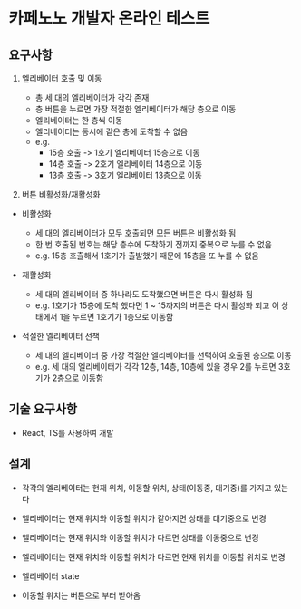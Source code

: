 # 카페노노 개발자 온라인 테스트

## 요구사항

1. 엘리베이터 호출 및 이동

   - 총 세 대의 엘리베이터가 각각 존재
   - 층 버튼을 누르면 가장 적절한 엘리베이터가 해당 층으로 이동
   - 엘리베이터는 한 층씩 이동
   - 엘리베이터는 동시에 같은 층에 도착할 수 없음
   - e.g.
     - 15층 호출 -> 1호기 엘리베이터 15층으로 이동
     - 14층 호출 -> 2호기 엘리베이터 14층으로 이동
     - 13층 호출 -> 3호기 엘리베이터 13층으로 이동

2. 버튼 비활성화/재활성화

- 비활성화

  - 세 대의 엘리베이터가 모두 호출되면 모든 버튼은 비활성화 됨
  - 한 번 호출된 번호는 해당 층수에 도착하기 전까지 중복으로 누를 수 없음
  - e.g. 15층 호출해서 1호기가 출발했기 때문에 15층을 또 누를 수 없음

- 재활성화

  - 세 대의 엘리베이터 중 하나라도 도착했으면 버튼은 다시 활성화 됨
  - e.g. 1호기가 15층에 도착 했다면 1 ~ 15까지의 버튼은 다시 활성화 되고 이 상태에서 1을 누르면 1호기가 1층으로 이동함

- 적절한 엘리베이터 선책
  - 세 대의 엘리베이터 중 가장 적절한 엘리베이터를 선택하여 호출된 층으로 이동
  - e.g. 세 대의 엘리베이터가 각각 12층, 14층, 10층에 있을 경우 2를 누르면 3호기가 2층으로 이동함

## 기술 요구사항

- React, TS를 사용하여 개발

## 설계

<!-- - 우선 엘리베이터가 하나 있을 경우를 가정하고 개발 -->

- 각각의 엘리베이터는 현재 위치, 이동할 위치, 상태(이동중, 대기중)를 가지고 있는다
- 엘리베이터는 현재 위치와 이동할 위치가 같아지면 상태를 대기중으로 변경
- 엘리베이터는 현재 위치와 이동할 위치가 다르면 상태를 이동중으로 변경
- 엘리베이터는 현재 위치와 이동할 위치가 다르면 현재 위치를 이동할 위치로 변경

- 엘리베이터 state

- 이동할 위치는 버튼으로 부터 받아옴
